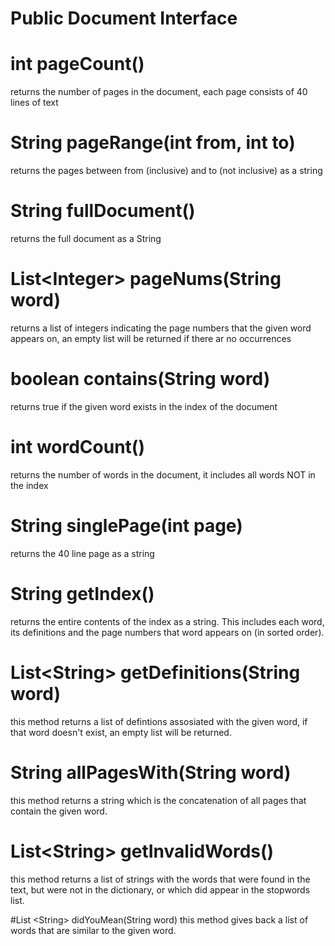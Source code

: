 # Public Document Interface

# int pageCount()
returns the number of pages in the document, each page consists of 40 lines of text

# String pageRange(int from, int to)
returns the pages between from (inclusive) and to (not inclusive) as a string

# String fullDocument()
returns the full document as a String

# List\<Integer\> pageNums(String word)
returns a list of integers indicating the page numbers that the given word appears on,
an empty list will be returned if there ar no occurrences

# boolean contains(String word)
returns true if the given word exists in the index of the document

# int wordCount()
returns the number of words in the document, it includes all words NOT in the index

# String singlePage(int page)
returns the 40 line page as a string

# String getIndex()
returns the entire contents of the index as a string. 
This includes each word, its definitions and the page numbers that word appears on (in sorted order).

# List\<String\> getDefinitions(String word)
this method returns a list of defintions assosiated with the given word, if that word doesn't exist, an empty list will be returned.

# String allPagesWith(String word)
this method returns a string which is the concatenation of all pages that contain the given word.

# List\<String\> getInvalidWords()
this method returns a list of strings with the words that were found in the text, but were not in the dictionary, or which did appear in the stopwords list.

#List \<String\> didYouMean(String word)
this method gives back a list of words that are similar to the given word.
